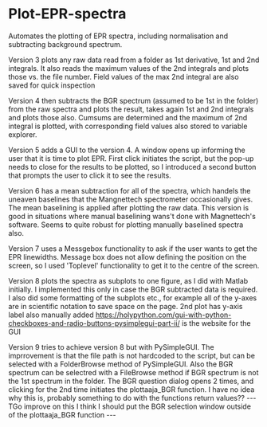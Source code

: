 # Plot-EPR-spectra
Automates the plotting of EPR spectra, including normalisation and subtracting background spectrum. 

Version 3 plots any raw data read from a folder as 1st derivative, 1st and 2nd integrals. It also reads the maximum values of the 2nd integrals and plots those vs. the file number. Field values of the max 2nd integral are also saved for quick inspection

Version 4 then subtracts the BGR spectrum (assumed to be 1st in the folder) from the raw spectra and plots the result, takes again 1st and 2nd integrals and plots those also. Cumsums are determined and the maximum of 2nd integral is plotted, with corresponding field values also stored to variable explorer.

Version 5 adds a GUI to the version 4. A window opens up informing the user that it is time to plot EPR. First click initiates the script, but the pop-up needs to close for the results to be plotted, so I introduced a second button that prompts the user to click it to see the results.

Version 6 has a mean subtraction for all of the spectra, which handels the uneaven baselines that the Mangnettech spectrometer occasionally gives. The mean baselining is applied after plotting the raw data. This version is good in situations where manual baselining wans't done with Magnettech's software. Seems to quite robust for plotting manually baselined spectra also.

Version 7 uses a Messgebox functionality to ask if the user wants to get the EPR linewidths. Message box does not allow defining the position on the screen, so I used 'Toplevel' functionality to get it to the centre of the screen.

Version 8 plots the spectra as subplots to one figure, as I did with Matlab initially. I implemented this only in case the BGR subtracted data is required. I also did some formatting of the subplots etc., for example all of the y-axes are in scientific notation to save space on the page. 2nd plot has y-axis label also manually added
https://holypython.com/gui-with-python-checkboxes-and-radio-buttons-pysimplegui-part-ii/ is the website for the GUI

Version 9 tries to achieve version 8 but with PySimpleGUI. The imprrovement is that the file path is not hardcoded to the script, but can be selected with a FolderBrowse method of PySimpleGUI. Also the BGR spectrum can be selectred with a FileBrowse method if BGR spectrum is not the 1st spectrum in the folder. The BGR question dialog opens 2 times, and clicking for the 2nd time initiates the plottaaja_BGR function. I have no idea why this is, probably something to do with the functions return values??
--- TGo improve on this I think I should put the BGR selection window outside of the plottaaja_BGR function ---
